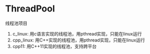 # ThreadPool
线程池项目
1. c_linux: 用c语言实现的线程池，用pthread实现，只能在linux运行
2. cpp_linux: 用C++实现的线程池，用pthread实现，只能在linux运行
3. cpp11: 用C++11实现的线程池，支持跨平台
